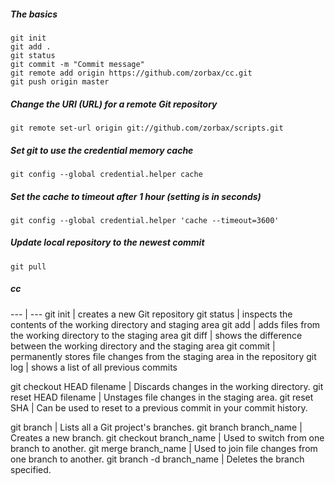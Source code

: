 ##### The basics
```
git init
git add .
git status
git commit -m "Commit message"
git remote add origin https://github.com/zorbax/cc.git
git push origin master
```

##### Change the URI (URL) for a remote Git repository
```
git remote set-url origin git://github.com/zorbax/scripts.git
```

##### Set git to use the credential memory cache
```
git config --global credential.helper cache
```
##### Set the cache to timeout after 1 hour (setting is in seconds)
```
git config --global credential.helper 'cache --timeout=3600'
```
##### Update local repository to the newest commit 
```
git pull
```

##### cc

--- | ---
git init | creates a new Git repository
git status | inspects the contents of the working directory and staging area
git add | adds files from the working directory to the staging area
git diff | shows the difference between the working directory and the staging area
git commit | permanently stores file changes from the staging area in the repository
git log | shows a list of all previous commits

git checkout HEAD filename | Discards changes in the working directory.
git reset HEAD filename | Unstages file changes in the staging area.
git reset SHA | Can be used to reset to a previous commit in your commit history.

git branch | Lists all a Git project's branches.
git branch branch_name | Creates a new branch.
git checkout branch_name | Used to switch from one branch to another.
git merge branch_name | Used to join file changes from one branch to another.
git branch -d branch_name | Deletes the branch specified. 
